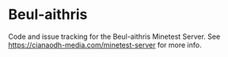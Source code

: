 # Beul-aithris
Code and issue tracking for the Beul-aithris Minetest Server.
See https://cianaodh-media.com/minetest-server for more info.
